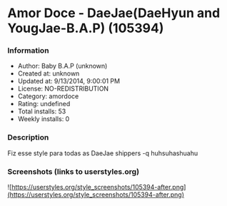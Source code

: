 # Amor Doce - DaeJae(DaeHyun and YougJae-B.A.P) (105394)

### Information
- Author: Baby B.A.P (unknown)
- Created at: unknown
- Updated at: 9/13/2014, 9:00:01 PM
- License: NO-REDISTRIBUTION
- Category: amordoce
- Rating: undefined
- Total installs: 53
- Weekly installs: 0


### Description
Fiz esse style para todas as DaeJae shippers -q huhsuhashuahu


### Screenshots (links to userstyles.org)
![https://userstyles.org/style_screenshots/105394-after.png](https://userstyles.org/style_screenshots/105394-after.png)



